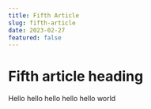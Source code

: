 ```yaml
---
title: Fifth Article
slug: fifth-article
date: 2023-02-27
featured: false
---
```


# Fifth article heading

Hello hello hello hello hello world